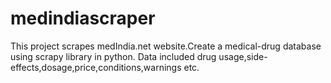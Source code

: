 # medindiascraper
This project scrapes medIndia.net website.Create a medical-drug database using scrapy library in python.
Data included drug usage,side-effects,dosage,price,conditions,warnings etc.

